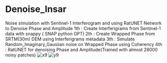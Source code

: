 # Denoise_Insar
Noise simulation with Sentinel-1 Interferogram and using RatUNET Network to Denoise Phase and Amplitude 
1th : Create Interferigrams from Sentinel-1 data with snappy ( SNAP python GPT)
2th : Create Wrapped Phase from SRTM(30m) DEM using Interferigrams metadata
3th : Simulate Random_Imaginary_Gausiian noise on Wrapped Phase using Coherency
4th : RatUNET for denoising Phase and Amplitude(Trained with almost 28000 noisy patches)
![x9](https://user-images.githubusercontent.com/43873834/205480006-b4063e5f-d039-498b-8011-ebfbfcd07b27.png)
![y9](https://user-images.githubusercontent.com/43873834/205480012-9fb51b2e-7e2c-4f2c-93cf-266fafbffc70.png)
